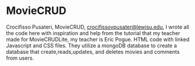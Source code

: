 # MovieCRUD
Crocifisso Pusateri,
MovieCRUD, 
crocifissovpusater@lewisu.edu, 
I wrote all the code here with inspiration and help from the tutorial that my teacher made for MovieCRUDLite, my teacher is Eric Pogue. 
HTML code with linked Javascript and CSS files. They utilize a mongoDB database to create a database that create,reads,updates, and deletes movies and comments from users.
